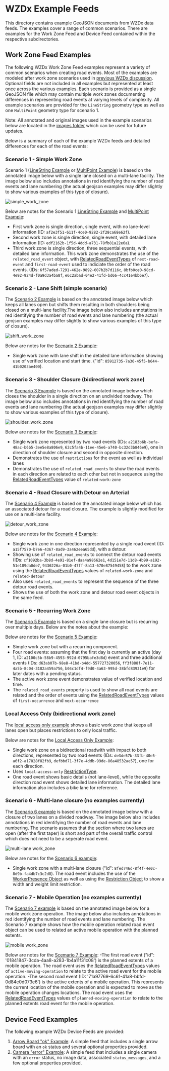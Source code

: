 # WZDx Example Feeds
This directory contains example GeoJSON documents from WZDx data feeds. The examples cover a range of common scenarios. There are examples for the Work Zone Feed and Device Feed contained within the respective subdirectories.

## Work Zone Feed Examples
The following WZDx Work Zone Feed examples represent a variety of common scenarios when creating road events. Most of the examples are modeled after work zone scenarios used in [previous WZDx discussion](https://github.com/usdot-jpo-ode/jpo-wzdx/discussions/131). Optional fields are not included in all examples but represented at least once across the various examples. Each scenario is provided as a single GeoJSON file which may contain multiple work zones documenting differences in representing road events at varying levels of complexity. All example scenarios are provided for the `LineString` geometry type as well as one `MultiPoint` geometry type for scenario 1.

Note:  All annotated and original images used in the example scenarios below are located in the [images folder](/images/) which can be used for future updates.

Below is a summary of each of the example WZDx feeds and detailed differences for each of the road events:

### Scenario 1  - Simple Work Zone
Scenario 1 ([LineString Example](/examples/WZDxFeed/scenario1_simple_linestring_example.geojson) or [MultiPoint Example](/examples/WZDxFeed/scenario1_simple_multipoint_example.geojson)) is based on the annotated image below with a single lane closed on a multi-lane facility. The image below also includes annotations in red identifying the number of road events and lane numbering (the actual geojson examples may differ slightly to show various examples of this type of closure).

![simple_work_zone](/images/channel_device_method_simple_annotated.png)

Below are notes for the Scenario 1 [LineString Example](/examples/WZDxFeed/scenario1_simple_linestring_example.geojson) and [MultiPoint Example](/examples/WZDxFeed/scenario1_simple_multipoint_example.geojson):
- First work zone is single direction, single event, with no lane-level information (ID: `af2e3f51-611f-4ce0-9282-2f28ca68e62f`).
- Second work zone is single direction, single event, with detailed lane information (ID: `edf2162b-1f5d-4ddd-a731-78fb81a22e6a`).
- Third work zone is single direction, three sequential events, with detailed lane information. This work zone demonstrates the use of the `related_road_event` object, with [RelatedRoadEventTypes](/spec-content/enumerated-types/RelatedRoadEventType.md) of `next-road-event` and `first-road-event` used to indiciate the order of the road events. (IDs: `6f57aded-7291-462e-9892-607b2b7d116c`, `8bfb0ce0-98cd-4e92-924d-f0a9d3a4ba8f`, `e6c2abad-04e2-41fd-bd66-4cc41e4bb6e7`).

### Scenario 2 - Lane Shift (simple scenario)
The [Scenario 2 Example](/examples/WZDxFeed/scenario2_laneshift_linestring_example.geojson) is based on the annotated image below which keeps all lanes open but shifts them resulting in both shoulders being closed on a multi-lane facility.The image below also includes annotations in red identifying the number of road events and lane numbering (the actual geojson examples may differ slightly to show various examples of this type of closure).

![shift_work_zone](/images/lane_shift_example_annotated.png)

Below are notes for the [Scenario 2 Example](/examples/WZDxFeed/scenario2_laneshift_linestring_example.geojson):
- Single work zone with lane shift in the detailed lane information showing use of verified location and start time. ("id": `85912735-7a36-45f5-b644-41b0203ae400`).

### Scenario 3 - Shoulder Closure (bidirectional work zone)
The [Scenario 3 Example](/examples/WZDxFeed/scenario3_shoulder_bidirectional_linestring_example.geojson) is based on the annotated image below which closes the shoulder in a single direction on an undivided roadway. The image below also includes annotations in red identifying the number of road events and lane numbering (the actual geojson examples may differ slightly to show various examples of this type of closure).

![shoulder_work_zone](/images/shoulder_closure_example_annotated.png)

Below are notes for the [Scenario 3 Example](/examples/WZDxFeed/scenario3_shoulder_bidirectional_linestring_example.geojson):
- Single work zone represented by two road events (IDs: `a2183b6b-befa-48ac-b6b5-3ee5e8a806e9`, `62c5fa4b-11ee-45e6-a740-bc32d3b846e9`), one in direction of shoulder closure and second in opposite direction.
- Demonstrates the use of `restrictions` for the event as well as individual lanes
- Demonstrates the use of `related_road_events` to show the road events in each direction are related to each other but not in sequence using the [RelatedRoadEventTypes](/spec-content/enumerated-types/RelatedRoadEventType.md) value of `related-work-zone`

### Scenario 4 - Road Closure with Detour on Arterial
The [Scenario 4 Example](/examples/WZDxFeed/scenario4_detour_linestring_example.geojson) is based on the annotated image below which has an associated detour for a road closure.  The example is slightly modified for use on a multi-lane facility.

![detour_work_zone](/images/work_zone_detour.png)

Below are notes for the [Scenario 4 Example](/examples/WZDxFeed/scenario4_detour_linestring_example.geojson):
- Single work zone in one direction represented by a single road event (ID: `a15f7570-b7e6-4367-8ad9-3a462eea65dd`), with a detour.
- Showing use of `related_road_events` to connect the detour road events (IDs: `cf1092ba-3b8d-4e91-81ef-daa4a98662e1`, `4d151e7d-11d8-4b99-a192-51e189da0de7`, `9436226a-01b0-47ff-8a13-670e87549458`) to the work zone using the [RelatedRoadEventTypes](/spec-content/enumerated-types/RelatedRoadEventType.md) values of `related-work-zone` and `related-detour`
- Also uses `related_road_events` to represent the sequence of the three detour road events.
- Shows the use of both the work zone and detour road event objects in the same feed.

### Scenario 5 - Recurring Work Zone
The [Scenario 5 Example](/examples/WZDxFeed/scenario5_recurring_linestring_example.geojson) is based on a single lane closure but is recurring over multiple days. Below are the notes about the example:

Below are notes for the [Scenario 5 Example](/examples/WZDxFeed/scenario5_recurring_linestring_example.geojson):
- Simple work zone but with a recurring component.
- Four road events: assuming that the first day is currently an active (day 1, ID: `a2100c5b-58b9-4593-992d-0795bafe3d8d`) event and three additional events (IDs: `d63ab07b-98e8-41bd-b4dd-557727320056`, `ff3f888f-7e11-4a5b-8c04-3182a459a756`, `b04c1df4-f9d0-4a63-995d-38bfd83931e9`) for later dates with a pending status.
- The active work zone event demonstrates value of verified location and time.
- The `related_road_events` property is used to show all road events are related and the order of events using the [RelatedRoadEventTypes](/spec-content/enumerated-types/RelatedRoadEventType.md) values of `first-occurrence` and `next-occurrence`

### Local Access Only (bidirectional work zone)
The [local access only example](/examples/WorkZoneFeed/local_access_only_bidirectional_linestring_example.geojson) shows a basic work zone that keeps all lanes open but places restrictions to only local traffic.

Below are notes for the [Local Access Only Example](/examples/WorkZoneFeed/local_access_only_bidirectional_linestring_example.geojson):
- Single work zone on a bidirectional roadwith with impact to both directions, represented by two road events (IDs: `de3de57b-33fb-40e5-a6f2-a17828f82fb9`, `defbbd71-3f7e-4ddb-99de-86a48532ae57`), one for each direction.
- Uses `local-access-only` [RestrictionType](/spec-content/enumerated-types/RestrictionType.md).
- One road event shows basic details (not lane-level), while the opposite direction road event shows detailed lane information. The detailed lane information also includes a bike lane for reference.

### Scenario 6 - Multi-lane closure (no examples currently)
The [Scenario 6 example](/examples/WorkZoneFeed/scenario6_multi_lane_closure_linestring_example.geojson) is based on the annotated image below with a closure of two lanes on a divided roadway.   The image below also includes annotations in red identifying the number of road events and lane numbering. The scenario assumes that the section where two lanes are open (after the first taper) is short and part of the overall traffic control which does not need to be a seperate road event. 

![multi-lane work_zone](/images/multi_lane_closure_divided_example_annotated.png)

Below are notes for the [Scenario 6 example](/examples/WorkZoneFeed/scenario6_multi_lane_closure_linestring_example.geojson):
- Single work zone with a multi-lane closure ("id": `8fed746d-8f4f-4e0c-8d9b-fa4db7c3c2d8`). The road event includes the use of the [WorkerPresence Object](/spec-content/objects/WorkerPresence.md) as well as using the [Restriction Object](/spec-content/objects/Restriction.md) to show a width and weight limit restriction.

### Scenario 7 - Mobile Operation (no examples currently)
The [Scenario 7 example](/examples/WorkZoneFeed/scenario7_mobileoperation_linestring_example.geojson) is based on the annotated image below for a mobile work zone operation.   The image below also includes annotations in red identifying the number of road events and lane numbering. The Scenario 7 example shows how the mobile operation related road event object can be used to related an active mobile operation with the planned extents.

![mobile work_zone](/images/mobile_work_zone_example_annotated.png)

Below are notes for the [Scemario 7 Example](/examples/WorkZoneFeed/scenario7_mobileoperation_linestring_example.geojson):
-The first road event ("id": '01841847-3cda-4aa8-a283-1b4a11f31c08') is the planned extents of a mobile operation.  The road event uses the [RelatedRoadEventTypes](/spec-content/enumerated-types/RelatedRoadEventType.md) values of `active-moving-operation` to relate to the active road event for the mobile operation.
-The second road event (ID: '71a97769-6c61-41a8-bbfd-0d84e0d073e6') is the active extents of a mobile operation.  This represents the current location of the mobile operation and is expected to move as the mobile operation changes locations.  The road event uses the [RelatedRoadEventTypes](/spec-content/enumerated-types/RelatedRoadEventType.md) values of `planned-moving-operation` to relate to the planned extents road event for the mobile operation.

## Device Feed Examples
The following example WZDx Device Feeds are provided:

1. [Arrow Board "ok" Example](/examples/DeviceFeed/arrow_board_ok_example.geojson): A simple feed that includes a single arrow board with an `ok` status and several optional properties provided.
2. [Camera "error" Example](/examples/DeviceFeed/camera_error_example.geojson): A simple feed that includes a single camera with an `error` status, no image data, associated `status_messages`, and a few optional properties provided.
